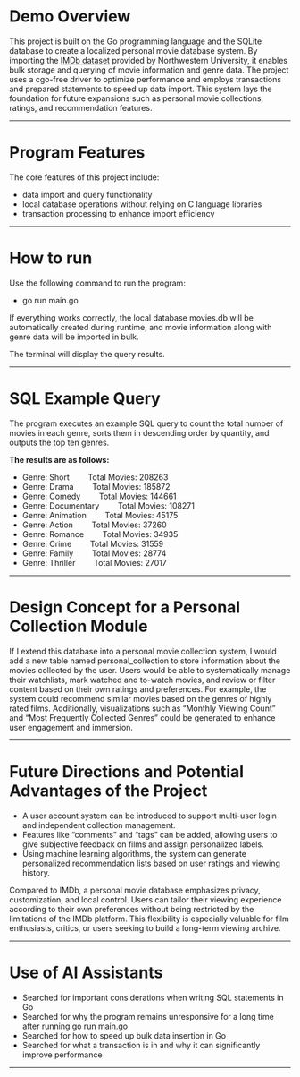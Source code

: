 # Demo Overview
This project is built on the Go programming language and the SQLite database to create a localized personal movie database system. By importing the [IMDb dataset](https://arch.library.northwestern.edu/concern/datasets/3484zh40n?locale=en) provided by Northwestern University, it enables bulk storage and querying of movie information and genre data. The project uses a cgo-free driver to optimize performance and employs transactions and prepared statements to speed up data import. This system lays the foundation for future expansions such as personal movie collections, ratings, and recommendation features.

---
# Program Features
The core features of this project include:
- data import and query functionality 
- local database operations without relying on C language libraries 
- transaction processing to enhance import efficiency

---
# How to run
Use the following command to run the program:
- go run main.go

If everything works correctly, the local database movies.db will be automatically created during runtime, and movie information along with genre data will be imported in bulk.

The terminal will display the query results.

---
# SQL Example Query
The program executes an example SQL query to count the total number of movies in each genre, sorts them in descending order by quantity, and outputs the top ten genres.

**The results are as follows:**
- Genre: Short` ` ` ` ` `           Total Movies: 208263
- Genre: Drama` ` ` ` ` `           Total Movies: 185872
- Genre: Comedy` ` ` ` ` `          Total Movies: 144661
- Genre: Documentary` ` ` ` ` `     Total Movies: 108271
- Genre: Animation` ` ` ` ` `       Total Movies: 45175
- Genre: Action` ` ` ` ` `          Total Movies: 37260
- Genre: Romance` ` ` ` ` `         Total Movies: 34935
- Genre: Crime` ` ` ` ` `           Total Movies: 31559
- Genre: Family` ` ` ` ` `          Total Movies: 28774
- Genre: Thriller` ` ` ` ` `        Total Movies: 27017

---
# Design Concept for a Personal Collection Module
If I extend this database into a personal movie collection system, I would add a new table named personal_collection to store information about the movies collected by the user. Users would be able to systematically manage their watchlists, mark watched and to-watch movies, and review or filter content based on their own ratings and preferences. For example, the system could recommend similar movies based on the genres of highly rated films. Additionally, visualizations such as “Monthly Viewing Count” and “Most Frequently Collected Genres” could be generated to enhance user engagement and immersion.

---

# Future Directions and Potential Advantages of the Project
- A user account system can be introduced to support multi-user login and independent collection management.
- Features like “comments” and “tags” can be added, allowing users to give subjective feedback on films and assign personalized labels.
- Using machine learning algorithms, the system can generate personalized recommendation lists based on user ratings and viewing history.

Compared to IMDb, a personal movie database emphasizes privacy, customization, and local control. Users can tailor their viewing experience according to their own preferences without being restricted by the limitations of the IMDb platform. This flexibility is especially valuable for film enthusiasts, critics, or users seeking to build a long-term viewing archive.

---

# Use of AI Assistants
- Searched for important considerations when writing SQL statements in Go
- Searched for why the program remains unresponsive for a long time after running go run main.go
- Searched for how to speed up bulk data insertion in Go
- Searched for what a transaction is in and why it can significantly improve performance


---